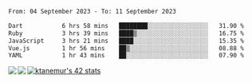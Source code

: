 <!--START_SECTION:waka-->

```txt
From: 04 September 2023 - To: 11 September 2023

Dart           6 hrs 58 mins   ████████░░░░░░░░░░░░░░░░░   31.90 %
Ruby           3 hrs 39 mins   ████▒░░░░░░░░░░░░░░░░░░░░   16.75 %
JavaScript     3 hrs 21 mins   ████░░░░░░░░░░░░░░░░░░░░░   15.35 %
Vue.js         1 hr 56 mins    ██▒░░░░░░░░░░░░░░░░░░░░░░   08.88 %
YAML           1 hr 43 mins    ██░░░░░░░░░░░░░░░░░░░░░░░   07.90 %
```

<!--END_SECTION:waka-->
<a href="https://github.com/anuraghazra/github-readme-stats">
  <img align="left" src="https://github-readme-stats.vercel.app/api?username=Tanesan&count_private=true&show_icons=true" />
<img align="left" src="https://github-readme-stats.vercel.app/api/top-langs/?username=Tanesan" />
</a>

[![ktanemur's 42 stats](https://badge42.vercel.app/api/v2/cl1wslf6s002109l771rng2w8/stats?cursusId=21&coalitionId=62)](https://github.com/JaeSeoKim/badge42)
